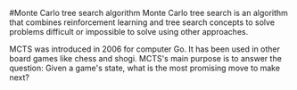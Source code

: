 #Monte Carlo tree search algorithm
Monte Carlo tree search is an algorithm that combines reinforcement learning and tree search concepts to solve problems difficult or impossible to solve using other approaches. 

MCTS was introduced in 2006 for computer Go. It has been used in other board games like chess and shogi. MCTS's main purpose is to answer the question: Given a game's state, what is the most promising move to make next?
